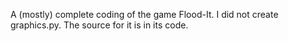 A (mostly) complete coding of the game Flood-It. I did not create graphics.py. The source for it is in its code.
